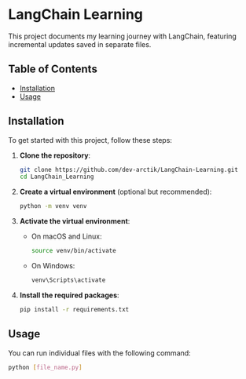 # LangChain Learning

This project documents my learning journey with LangChain, featuring incremental updates saved in separate files.

## Table of Contents

- [Installation](#installation)
- [Usage](#usage)

## Installation

To get started with this project, follow these steps:

1. **Clone the repository**:
    ```bash
    git clone https://github.com/dev-arctik/LangChain-Learning.git
    cd LangChain_Learning
    ```

2. **Create a virtual environment** (optional but recommended):
    ```bash
    python -m venv venv
    ```

3. **Activate the virtual environment**:

    - On macOS and Linux:
      ```bash
      source venv/bin/activate
      ```
      
    - On Windows:
      ```bash
      venv\Scripts\activate
      ```

4. **Install the required packages**:
    ```bash
    pip install -r requirements.txt
    ```

## Usage

You can run individual files with the following command:
```bash
python [file_name.py]
```
